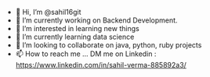 - 👋 Hi, I’m @sahil16git
- 🔭 I’m currently working on Backend Development.
- 👀 I’m interested in learning new things
- 🌱 I’m currently learning data science
- 💞️ I’m looking to collaborate on java, python, ruby projects
- 📫 How to reach me ... DM me on Linkedin : https://www.linkedin.com/in/sahil-verma-885892a3/ 

<!---
sahil16git/sahil16git is a ✨ special ✨ repository because its `README.md` (this file) appears on your GitHub profile.
You can click the Preview link to take a look at your changes.
--->
